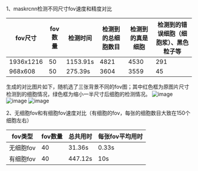 
1、maskrcnn检测不同尺寸fov速度和精度对比

| fov尺寸   | fov数量 | 检测时间 | 检测到的总细胞数目 | 检测到的真是细胞 | 检测到的错误细胞（细胞浆）、黑色粒子等 |
|-----------|---------|----------|--------------------|------------------|----------------------------------------|
| 1936x1216 | 50      | 1153.91s | 4821               | 4530             | 291                                    |
| 968x608   | 50      | 275.39s  | 3604               | 3559             | 45                                     |

生成的对比图片如下，随机选了三张背景不同的fov图；其中红色框为原图片尺寸检测到的细胞情况，绿色框为缩小一半尺寸后细胞的检测情况。
![image](https://github.com/paulxiong/cervical/blob/master/segmentation_Mask_RCNN/mrcnn/images/IMG002x014.JPG_.png_.png)
![image](https://github.com/paulxiong/cervical/blob/master/segmentation_Mask_RCNN/mrcnn/images/IMG002x017.JPG_.png_.png)
![image](https://github.com/paulxiong/cervical/blob/master/segmentation_Mask_RCNN/mrcnn/images/IMG016x034.JPG_.png_.png)

2、无细胞fov和有细胞fov速度对比（有细胞的fov，每张的细胞数目大致在150个细胞左右）

| fov类型   | fov数量 | 总共用时 | 每张fov平均用时 |
|-----------|---------|----------|-----------------|
| 无细胞fov | 40      | 31.36s   | 0.33s           |
| 有细胞fov | 40      | 447.12s  | 10s             |


